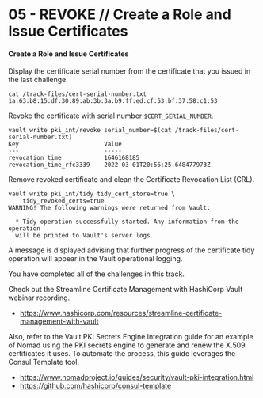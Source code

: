 # 05 - REVOKE // Create a Role and Issue Certificates

#### Create a Role and Issue Certificates

Display the certificate serial number from the certificate that you issued in the last challenge.

```
cat /track-files/cert-serial-number.txt
1a:63:b8:15:df:30:89:ab:3b:3a:b9:ff:ed:cf:53:bf:37:58:c1:53
```

Revoke the certificate with serial number ```$CERT_SERIAL_NUMBER```.

```
vault write pki_int/revoke serial_number=$(cat /track-files/cert-serial-number.txt)
Key                        Value
---                        -----
revocation_time            1646168185
revocation_time_rfc3339    2022-03-01T20:56:25.648477973Z
```

Remove revoked certificate and clean the Certificate Revocation List (CRL).

```
vault write pki_int/tidy tidy_cert_store=true \
    tidy_revoked_certs=true
WARNING! The following warnings were returned from Vault:

  * Tidy operation successfully started. Any information from the operation
  will be printed to Vault's server logs.
```

A message is displayed advising that further progress of the certificate tidy operation will appear in the Vault operational logging.

You have completed all of the challenges in this track.

Check out the Streamline Certificate Management with HashiCorp Vault webinar recording.
- https://www.hashicorp.com/resources/streamline-certificate-management-with-vault

Also, refer to the Vault PKI Secrets Engine Integration guide for an example of Nomad using the PKI secrets engine to generate and renew the X.509 certificates it uses. To automate the process, this guide leverages the Consul Template tool.
- https://www.nomadproject.io/guides/security/vault-pki-integration.html
- https://github.com/hashicorp/consul-template









#### 









#### 








